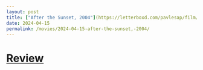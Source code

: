 ```yaml
---
layout: post
title: ["After the Sunset, 2004"](https://letterboxd.com/pavlesap/film/after-the-sunset/) #"After the Sunset, 2004"
date: 2024-04-15
permalink: /movies/2024-04-15-after-the-sunset,-2004/
---
```


# [Review](https://letterboxd.com/pavlesap/film/after-the-sunset/)

